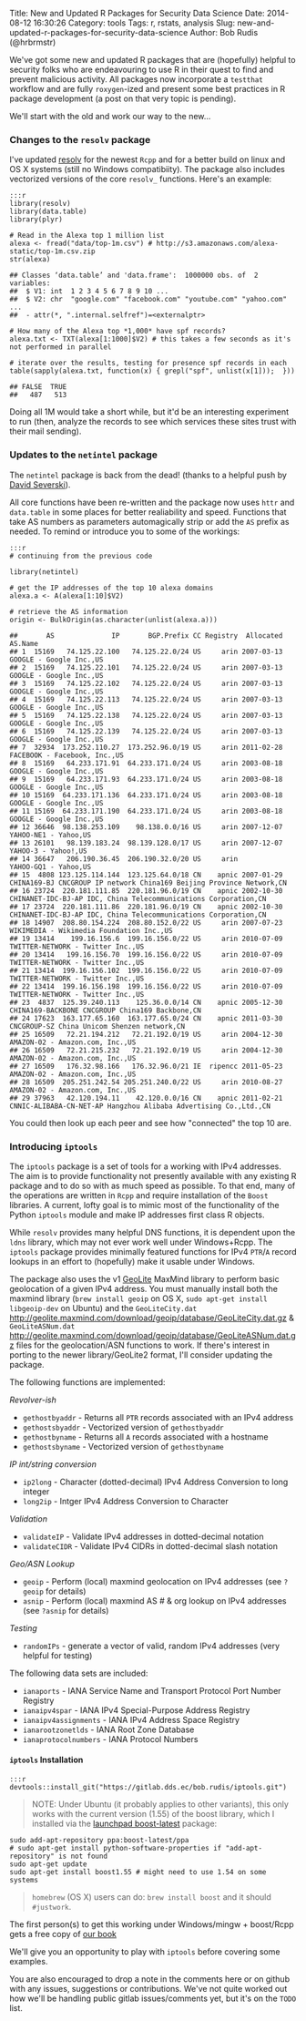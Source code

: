 Title: New and Updated R Packages for Security Data Science
Date: 2014-08-12 16:30:26
Category: tools
Tags: r, rstats, analysis
Slug: new-and-updated-r-packages-for-security-data-science
Author: Bob Rudis (@hrbrmstr)

We've got some new and updated R packages that are (hopefully) helpful to security folks who are endeavouring to use R in their quest to find and prevent malicious activity. All packages now incorporate a `testthat` workflow and are fully `roxygen`-ized and present some best practices in R package development (a post on that very topic is pending).

We'll start with the old and work our way to the new&hellip;

### Changes to the `resolv` package

I've updated [resolv](https://github.com/hrbrmstr/resolv) for the newest `Rcpp` and for a better build on linux and OS X systems (still no Windows compatibiity). The package also includes vectorized versions of the core `resolv_` functions. Here's an example:

    :::r
    library(resolv)
    library(data.table)
    library(plyr)
    
    # Read in the Alexa top 1 million list
    alexa <- fread("data/top-1m.csv") # http://s3.amazonaws.com/alexa-static/top-1m.csv.zip
    str(alexa)
    
    ## Classes ‘data.table’ and 'data.frame':  1000000 obs. of  2 variables:
    ##  $ V1: int  1 2 3 4 5 6 7 8 9 10 ...
    ##  $ V2: chr  "google.com" "facebook.com" "youtube.com" "yahoo.com" ...
    ##  - attr(*, ".internal.selfref")=<externalptr> 
     
    # How many of the Alexa top *1,000* have spf records?
    alexa.txt <- TXT(alexa[1:1000]$V2) # this takes a few seconds as it's not performed in parallel
    
    # iterate over the results, testing for presence spf records in each 
    table(sapply(alexa.txt, function(x) { grepl("spf", unlist(x[1]));  }))
    
    ## FALSE  TRUE 
    ##   487   513 
  
Doing all 1M would take a short while, but it'd be an interesting experiment to run (then, analyze the records to see which services these sites trust with their mail sending).

### Updates to the  `netintel` package

The `netintel` package is back from the dead! (thanks to a helpful push by [David Severski](http://twitter.com/dseverski)).

All core functions have been re-written and the package now uses `httr` and `data.table` in some places for better realiability and speed. Functions that take AS numbers as parameters automagically strip or add the `AS` prefix as needed. To remind or introduce you to some of the workings:

    :::r
    # continuing from the previous code
    
    library(netintel)
    
    # get the IP addresses of the top 10 alexa domains
    alexa.a <- A(alexa[1:10]$V2)
    
    # retrieve the AS information
    origin <- BulkOrigin(as.character(unlist(alexa.a)))
    
    ##       AS              IP       BGP.Prefix CC Registry  Allocated                                                              AS.Name
    ## 1  15169   74.125.22.100   74.125.22.0/24 US     arin 2007-03-13                                              GOOGLE - Google Inc.,US
    ## 2  15169   74.125.22.101   74.125.22.0/24 US     arin 2007-03-13                                              GOOGLE - Google Inc.,US
    ## 3  15169   74.125.22.102   74.125.22.0/24 US     arin 2007-03-13                                              GOOGLE - Google Inc.,US
    ## 4  15169   74.125.22.113   74.125.22.0/24 US     arin 2007-03-13                                              GOOGLE - Google Inc.,US
    ## 5  15169   74.125.22.138   74.125.22.0/24 US     arin 2007-03-13                                              GOOGLE - Google Inc.,US
    ## 6  15169   74.125.22.139   74.125.22.0/24 US     arin 2007-03-13                                              GOOGLE - Google Inc.,US
    ## 7  32934  173.252.110.27  173.252.96.0/19 US     arin 2011-02-28                                         FACEBOOK - Facebook, Inc.,US
    ## 8  15169   64.233.171.91  64.233.171.0/24 US     arin 2003-08-18                                              GOOGLE - Google Inc.,US
    ## 9  15169   64.233.171.93  64.233.171.0/24 US     arin 2003-08-18                                              GOOGLE - Google Inc.,US
    ## 10 15169  64.233.171.136  64.233.171.0/24 US     arin 2003-08-18                                              GOOGLE - Google Inc.,US
    ## 11 15169  64.233.171.190  64.233.171.0/24 US     arin 2003-08-18                                              GOOGLE - Google Inc.,US
    ## 12 36646  98.138.253.109    98.138.0.0/16 US     arin 2007-12-07                                                 YAHOO-NE1 - Yahoo,US
    ## 13 26101   98.139.183.24  98.139.128.0/17 US     arin 2007-12-07                                                  YAHOO-3 - Yahoo!,US
    ## 14 36647   206.190.36.45  206.190.32.0/20 US     arin                                                            YAHOO-GQ1 - Yahoo,US
    ## 15  4808 123.125.114.144  123.125.64.0/18 CN    apnic 2007-01-29 CHINA169-BJ CNCGROUP IP network China169 Beijing Province Network,CN
    ## 16 23724  220.181.111.85  220.181.96.0/19 CN    apnic 2002-10-30      CHINANET-IDC-BJ-AP IDC, China Telecommunications Corporation,CN
    ## 17 23724  220.181.111.86  220.181.96.0/19 CN    apnic 2002-10-30      CHINANET-IDC-BJ-AP IDC, China Telecommunications Corporation,CN
    ## 18 14907  208.80.154.224  208.80.152.0/22 US     arin 2007-07-23                             WIKIMEDIA - Wikimedia Foundation Inc.,US
    ## 19 13414    199.16.156.6  199.16.156.0/22 US     arin 2010-07-09                                    TWITTER-NETWORK - Twitter Inc.,US
    ## 20 13414   199.16.156.70  199.16.156.0/22 US     arin 2010-07-09                                    TWITTER-NETWORK - Twitter Inc.,US
    ## 21 13414  199.16.156.102  199.16.156.0/22 US     arin 2010-07-09                                    TWITTER-NETWORK - Twitter Inc.,US
    ## 22 13414  199.16.156.198  199.16.156.0/22 US     arin 2010-07-09                                    TWITTER-NETWORK - Twitter Inc.,US
    ## 23  4837  125.39.240.113    125.36.0.0/14 CN    apnic 2005-12-30                      CHINA169-BACKBONE CNCGROUP China169 Backbone,CN
    ## 24 17623  163.177.65.160  163.177.65.0/24 CN    apnic 2011-03-30                          CNCGROUP-SZ China Unicom Shenzen network,CN
    ## 25 16509   72.21.194.212   72.21.192.0/19 US     arin 2004-12-30                                      AMAZON-02 - Amazon.com, Inc.,US
    ## 26 16509   72.21.215.232   72.21.192.0/19 US     arin 2004-12-30                                      AMAZON-02 - Amazon.com, Inc.,US
    ## 27 16509   176.32.98.166   176.32.96.0/21 IE  ripencc 2011-05-23                                      AMAZON-02 - Amazon.com, Inc.,US
    ## 28 16509  205.251.242.54 205.251.240.0/22 US     arin 2010-08-27                                      AMAZON-02 - Amazon.com, Inc.,US
    ## 29 37963   42.120.194.11    42.120.0.0/16 CN    apnic 2011-02-21     CNNIC-ALIBABA-CN-NET-AP Hangzhou Alibaba Advertising Co.,Ltd.,CN

You could then look up each peer and see how "connected" the top 10 are.

### Introducing `iptools`

The `iptools` package  is a set of tools for a working with IPv4 addresses. The aim is to provide functionality not presently available with any existing R package and to do so with as much speed as possible. To that end, many of the operations are written in `Rcpp` and require installation of the `Boost` libraries. A current, lofty goal is to mimic most of the functionality of the Python `iptools` module and make IP addresses first class R objects.

While `resolv` provides many helpful DNS functions, it is dependent upon the `ldns` library, which may not ever work well under Windows+Rcpp. The `iptools` package provides minimally featured functions for IPv4 `PTR`/`A` record lookups in an effort to (hopefully) make it usable under Windows.

The package also uses the v1 [GeoLite](http://dev.maxmind.com/geoip/legacy/geolite/) MaxMind library to perform basic geolocation of a given IPv4 address. You must manually install both the maxmind library (`brew install geoip` on OS X, `sudo apt-get install libgeoip-dev` on Ubuntu) and the `GeoLiteCity.dat` <http://geolite.maxmind.com/download/geoip/database/GeoLiteCity.dat.gz> & `GeoLiteASNum.dat` <http://geolite.maxmind.com/download/geoip/database/GeoLiteASNum.dat.gz> files for the geolocation/ASN functions to work. If there's interest in porting to the newer library/GeoLite2 format, I'll consider updating the package.

The following functions are implemented:

*Revolver-ish*

-   `gethostbyaddr` - Returns all `PTR` records associated with an IPv4 address
-   `gethostsbyaddr` - Vectorized version of `gethostbyaddr`
-   `gethostbyname` - Returns all `A` records associated with a hostname
-   `gethostsbyname` - Vectorized version of `gethostbyname`

*IP int/string conversion*

-   `ip2long` - Character (dotted-decimal) IPv4 Address Conversion to long integer
-   `long2ip` - Intger IPv4 Address Conversion to Character

*Validation*

-   `validateIP` - Validate IPv4 addresses in dotted-decimal notation
-   `validateCIDR` - Validate IPv4 CIDRs in dotted-decimal slash notation

*Geo/ASN Lookup*

-   `geoip` - Perform (local) maxmind geolocation on IPv4 addresses (see `?geoip` for details)
-   `asnip` - Perform (local) maxmind AS \# & org lookup on IPv4 addresses (see `?asnip` for details)

*Testing*

-   `randomIPs` - generate a vector of valid, random IPv4 addresses (very helpful for testing)

The following data sets are included:

-   `ianaports` - IANA Service Name and Transport Protocol Port Number Registry
-   `ianaipv4spar` - IANA IPv4 Special-Purpose Address Registry
-   `ianaipv4assignments` - IANA IPv4 Address Space Registry
-   `ianarootzonetlds` - IANA Root Zone Database
-   `ianaprotocolnumbers` - IANA Protocol Numbers

#### `iptools` Installation

    :::r
    devtools::install_git("https://gitlab.dds.ec/bob.rudis/iptools.git")

> NOTE: Under Ubuntu (it probably applies to other variants), this only works with the current version (1.55) of the boost library, which I installed via the [launchpad boost-latest](https://launchpad.net/~boost-latest/+archive/ubuntu/ppa/+packages) package:

    sudo add-apt-repository ppa:boost-latest/ppa
    # sudo apt-get install python-software-properties if "add-apt-repository" is not found
    sudo apt-get update
    sudo apt-get install boost1.55 # might need to use 1.54 on some systems

> `homebrew` (OS X) users can do: `brew install boost` and it should `#justwork`.

The first person(s) to get this working under Windows/mingw + boost/Rcpp gets a free copy of [our book](http://dds.ec/amzn)

We'll give you an opportunity to play with `iptools` before covering some examples.

You are also encouraged to drop a note in the comments here or on github with any issues, suggestions or contributions. We've not quite worked out how we'll be handling public gitlab issues/comments yet, but it's on the `TODO` list.
